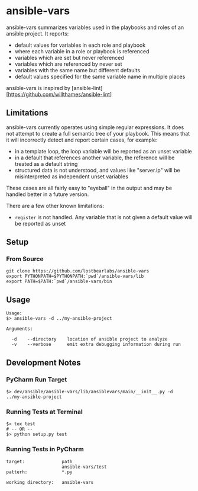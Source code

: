 
# ansible-vars

ansible-vars summarizes variables used in the playbooks and roles of an ansible project.
It reports:
* default values for variables in each role and playbook
* where each variable in a role or playbook is referenced
* variables which are set but never referenced
* variables which are referenced by never set
* variables with the same name but different defaults
* default values specified for the same variable name in multiple places

ansible-vars is inspired by [ansible-lint][https://github.com/willthames/ansible-lint]

## Limitations

ansible-vars currently operates using simple regular expressions.  It does not attempt to
create a full semantic tree of your playbook.  This means that it will incorrectly
detect and report certain cases, for example:

* in a template loop, the loop variable will be reported as an unset variable
* in a default that references another variable, the reference will be treated as a default string
* structured data is not understood, and values like "server.ip" will be misinterpreted as independent unset variables

These cases are all fairly easy to "eyeball" in the output and may be handled better in a
future version.

There are a few other known limitations:

* `register` is not handled.  Any variable that is not given a default value will be reported as unset

## Setup

### From Source

```
git clone https://github.com/lostbearlabs/ansible-vars
export PYTHONPATH=$PYTHONPATH:`pwd`/ansible-vars/lib
export PATH=$PATH:`pwd`/ansible-vars/bin
```

## Usage

```
Usage:
$> ansible-vars -d ../my-ansible-project

Arguments:

  -d    --directory    location of ansible project to analyze
  -v    --verbose      emit extra debugging information during run

```



## Development Notes

### PyCharm Run Target

```
$> dev/ansible/ansible-vars/lib/ansiblevars/main/__init__.py -d  ../my-ansible-project
```

### Running Tests at Terminal

```
$> tox test
# -- OR --
$> python setup.py test
```

### Running Tests in PyCharm

```
target:              path
                     ansible-vars/test
patterh:             *.py

working directory:   ansible-vars
```

